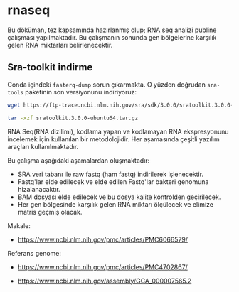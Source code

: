 # rnaseq

Bu döküman, tez kapsamında hazırlanmış olup; RNA seq analizi publine çalışması yapılmaktadır. Bu çalışmanın sonunda gen bölgelerine karşılık gelen RNA miktarları belirlenecektir. 

## Sra-toolkit indirme

Conda içindeki `fasterq-dump` sorun çıkarmakta. O yüzden doğrudan `sra-tools` paketinin son versiyonunu indiriyoruz:

```bash
wget https://ftp-trace.ncbi.nlm.nih.gov/sra/sdk/3.0.0/sratoolkit.3.0.0-ubuntu64.tar.gz

tar -xzf sratoolkit.3.0.0-ubuntu64.tar.gz
```

RNA Seq(RNA dizilimi), kodlama yapan ve kodlamayan RNA ekspresyonunu incelemek için kullanılan bir metodolojidir. Her aşamasında çeşitli yazılım araçları kullanılmaktadır. 

Bu çalışma aşağıdaki aşamalardan oluşmaktadır:

+ SRA veri tabanı ile raw fastq (ham fastq) indirilerek işlenecektir. 
+ Fastq'lar elde edilecek ve elde edilen Fastq'lar bakteri genomuna hizalanacaktır. 
+ BAM dosyası elde edilecek ve bu dosya kalite kontrolden geçirilecek.
+ Her gen bölgesinde karşılık gelen RNA miktarı ölçülecek ve elimize matris geçmiş olacak. 


Makale:

+ https://www.ncbi.nlm.nih.gov/pmc/articles/PMC6066579/


Referans genome:

+ https://www.ncbi.nlm.nih.gov/pmc/articles/PMC4702867/

+ https://www.ncbi.nlm.nih.gov/assembly/GCA_000007565.2
